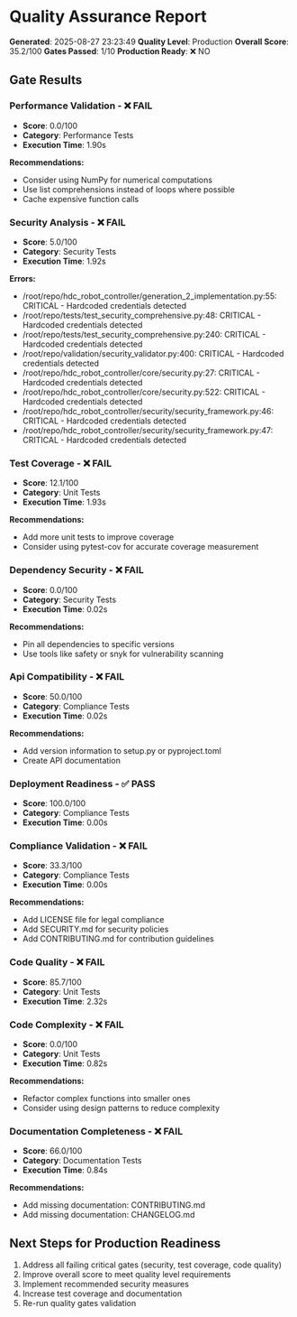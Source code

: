 
# Quality Assurance Report

**Generated**: 2025-08-27 23:23:49
**Quality Level**: Production
**Overall Score**: 35.2/100
**Gates Passed**: 1/10
**Production Ready**: ❌ NO

## Gate Results


### Performance Validation - ❌ FAIL
- **Score**: 0.0/100
- **Category**: Performance Tests
- **Execution Time**: 1.90s

**Recommendations:**
- Consider using NumPy for numerical computations
- Use list comprehensions instead of loops where possible
- Cache expensive function calls


### Security Analysis - ❌ FAIL
- **Score**: 5.0/100
- **Category**: Security Tests
- **Execution Time**: 1.92s

**Errors:**
- /root/repo/hdc_robot_controller/generation_2_implementation.py:55: CRITICAL - Hardcoded credentials detected
- /root/repo/tests/test_security_comprehensive.py:48: CRITICAL - Hardcoded credentials detected
- /root/repo/tests/test_security_comprehensive.py:240: CRITICAL - Hardcoded credentials detected
- /root/repo/validation/security_validator.py:400: CRITICAL - Hardcoded credentials detected
- /root/repo/hdc_robot_controller/core/security.py:27: CRITICAL - Hardcoded credentials detected
- /root/repo/hdc_robot_controller/core/security.py:522: CRITICAL - Hardcoded credentials detected
- /root/repo/hdc_robot_controller/security/security_framework.py:46: CRITICAL - Hardcoded credentials detected
- /root/repo/hdc_robot_controller/security/security_framework.py:47: CRITICAL - Hardcoded credentials detected


### Test Coverage - ❌ FAIL
- **Score**: 12.1/100
- **Category**: Unit Tests
- **Execution Time**: 1.93s

**Recommendations:**
- Add more unit tests to improve coverage
- Consider using pytest-cov for accurate coverage measurement


### Dependency Security - ❌ FAIL
- **Score**: 0.0/100
- **Category**: Security Tests
- **Execution Time**: 0.02s

**Recommendations:**
- Pin all dependencies to specific versions
- Use tools like safety or snyk for vulnerability scanning


### Api Compatibility - ❌ FAIL
- **Score**: 50.0/100
- **Category**: Compliance Tests
- **Execution Time**: 0.02s

**Recommendations:**
- Add version information to setup.py or pyproject.toml
- Create API documentation


### Deployment Readiness - ✅ PASS
- **Score**: 100.0/100
- **Category**: Compliance Tests
- **Execution Time**: 0.00s


### Compliance Validation - ❌ FAIL
- **Score**: 33.3/100
- **Category**: Compliance Tests
- **Execution Time**: 0.00s

**Recommendations:**
- Add LICENSE file for legal compliance
- Add SECURITY.md for security policies
- Add CONTRIBUTING.md for contribution guidelines


### Code Quality - ❌ FAIL
- **Score**: 85.7/100
- **Category**: Unit Tests
- **Execution Time**: 2.32s


### Code Complexity - ❌ FAIL
- **Score**: 0.0/100
- **Category**: Unit Tests
- **Execution Time**: 0.82s

**Recommendations:**
- Refactor complex functions into smaller ones
- Consider using design patterns to reduce complexity


### Documentation Completeness - ❌ FAIL
- **Score**: 66.0/100
- **Category**: Documentation Tests
- **Execution Time**: 0.84s

**Recommendations:**
- Add missing documentation: CONTRIBUTING.md
- Add missing documentation: CHANGELOG.md


## Next Steps for Production Readiness

1. Address all failing critical gates (security, test coverage, code quality)
2. Improve overall score to meet quality level requirements
3. Implement recommended security measures
4. Increase test coverage and documentation
5. Re-run quality gates validation


